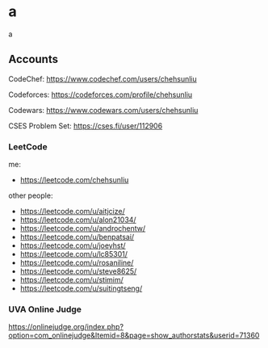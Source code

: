 # a

a

## Accounts

CodeChef: https://www.codechef.com/users/chehsunliu

Codeforces: https://codeforces.com/profile/chehsunliu

Codewars: https://www.codewars.com/users/chehsunliu

CSES Problem Set: https://cses.fi/user/112906

### LeetCode

me:
- https://leetcode.com/chehsunliu

other people:
- https://leetcode.com/u/aitjcize/
- https://leetcode.com/u/alon21034/
- https://leetcode.com/u/androchentw/
- https://leetcode.com/u/benpatsai/
- https://leetcode.com/u/joeyhst/
- https://leetcode.com/u/lc85301/
- https://leetcode.com/u/rosaniline/
- https://leetcode.com/u/steve8625/
- https://leetcode.com/u/stimim/
- https://leetcode.com/u/suitingtseng/

### UVA Online Judge

https://onlinejudge.org/index.php?option=com_onlinejudge&Itemid=8&page=show_authorstats&userid=71360

